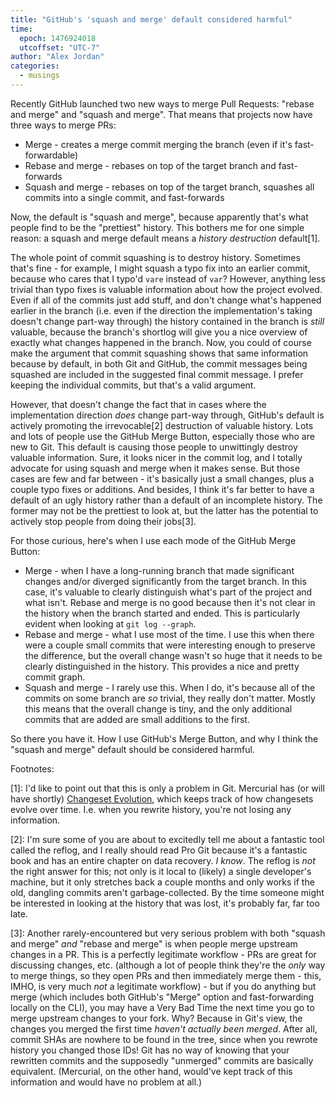 ```yaml
---
title: "GitHub's 'squash and merge' default considered harmful"
time:
  epoch: 1476924018
  utcoffset: "UTC-7"
author: "Alex Jordan"
categories:
  - musings
---
```


Recently GitHub launched two new ways to merge Pull Requests: "rebase and merge" and "squash and merge". That means that projects now have three ways to merge PRs:

* Merge - creates a merge commit merging the branch (even if it's fast-forwardable)
* Rebase and merge - rebases on top of the target branch and fast-forwards
* Squash and merge - rebases on top of the target branch, squashes all commits into a single commit, and fast-forwards

Now, the default is "squash and merge", because apparently that's what people find to be the "prettiest" history. This bothers me for one simple reason: a squash and merge default means a _history destruction_ default\[1].

The whole point of commit squashing is to destroy history. Sometimes that's fine - for example, I might squash a typo fix into an earlier commit, because who cares that I typo'd `vare` instead of `var`? However, anything less trivial than typo fixes is valuable information about how the project evolved. Even if all of the commits just add stuff, and don't change what's happened earlier in the branch (i.e. even if the direction the implementation's taking doesn't change part-way through) the history contained in the branch is _still_ valuable, because the branch's shortlog will give you a nice overview of exactly what changes happened in the branch. Now, you could of course make the argument that commit squashing shows that same information because by default, in both Git and GitHub, the commit messages being squashed are included in the suggested final commit message. I prefer keeping the individual commits, but that's a valid argument.

However, that doesn't change the fact that in cases where the implementation direction _does_ change part-way through, GitHub's default is actively promoting the irrevocable\[2] destruction of valuable history. Lots and lots of people use the GitHub Merge Button, especially those who are new to Git. This default is causing those people to unwittingly destroy valuable information. Sure, it looks nicer in the commit log, and I totally advocate for using squash and merge when it makes sense. But those cases are few and far between - it's basically just a small changes, plus a couple typo fixes or additions. And besides, I think it's far better to have a default of an ugly history rather than a default of an incomplete history. The former may not be the prettiest to look at, but the latter has the potential to actively stop people from doing their jobs\[3].

For those curious, here's when I use each mode of the GitHub Merge Button:

* Merge - when I have a long-running branch that made significant changes and/or diverged significantly from the target branch. In this case, it's valuable to clearly distinguish what's part of the project and what isn't. Rebase and merge is no good because then it's not clear in the history when the branch started and ended. This is particularly evident when looking at `git log --graph`.
* Rebase and merge - what I use most of the time. I use this when there were a couple small commits that were interesting enough to preserve the difference, but the overall change wasn't so huge that it needs to be clearly distinguished in the history. This provides a nice and pretty commit graph.
* Squash and merge - I rarely use this. When I do, it's because all of the commits on some branch are _so_ trivial, they really don't matter. Mostly this means that the overall change is tiny, and the only additional commits that are added are small additions to the first.

So there you have it. How I use GitHub's Merge Button, and why I think the "squash and merge" default should be considered harmful.

Footnotes:

 \[1]: I'd like to point out that this is only a problem in Git. Mercurial has (or will have shortly) [Changeset Evolution][1], which keeps track of how changesets evolve over time. I.e. when you rewrite history, you're not losing any information.

 \[2]: I'm sure some of you are about to excitedly tell me about a fantastic tool called the reflog, and I really should read Pro Git because it's a fantastic book and has an entire chapter on data recovery. _I know_. The reflog is _not_ the right answer for this; not only is it local to (likely) a single developer's machine, but it only stretches back a couple months and only works if the old, dangling commits aren't garbage-collected. By the time someone might be interested in looking at the history that was lost, it's probably far, far too late.

 \[3]: Another rarely-encountered but very serious problem with both "squash and merge" _and_ "rebase and merge" is when people merge upstream changes in a PR. This is a perfectly legitimate workflow - PRs are great for discussing changes, etc. (although a lot of people think they're the _only_ way to merge things, so they open PRs and then immediately merge them - this, IMHO, is very much _not_ a legitimate workflow) - but if you do anything but merge (which includes both GitHub's "Merge" option and fast-forwarding locally on the CLI), you may have a Very Bad Time the next time you go to merge upstream changes to your fork. Why? Because in Git's view, the changes you merged the first time _haven't actually been merged_. After all, commit SHAs are nowhere to be found in the tree, since when you rewrote history you changed those IDs! Git has no way of knowing that your rewritten commits and the supposedly "unmerged" commits are basically equivalent. (Mercurial, on the other hand, would've kept track of this information and would have no problem at all.)

 [1]: https://www.mercurial-scm.org/wiki/ChangesetEvolution
